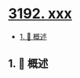 # [3192. xxx](https://github.com/Tdahuyou/TNotes.leetcode/tree/main/notes/3192.%20xxx)

<!-- region:toc -->

- [1. 📝 概述](#1--概述)

<!-- endregion:toc -->

## 1. 📝 概述
